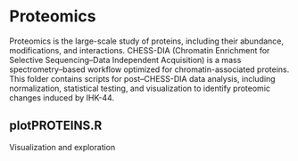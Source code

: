 # Proteomics

Proteomics is the large-scale study of proteins, including their abundance, modifications, and interactions. CHESS-DIA (Chromatin Enrichment for Selective Sequencing–Data Independent Acquisition) is a mass spectrometry–based workflow optimized for chromatin-associated proteins. This folder contains scripts for post–CHESS-DIA data analysis, including normalization, statistical testing, and visualization to identify proteomic changes induced by IHK-44.

## plotPROTEINS.R

Visualization and exploration

